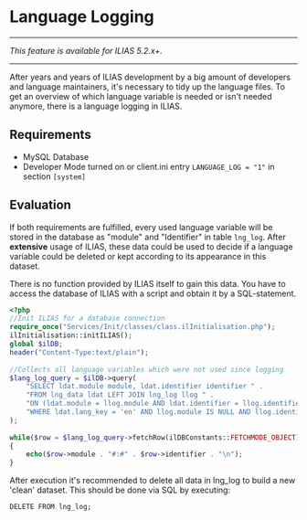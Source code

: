 # Language Logging

___
*This feature is available for ILIAS 5.2.x+.*
___

After years and years of ILIAS development by a big amount of developers and language maintainers, it's necessary to tidy up the language files. To get an overview of which language variable is needed or isn't needed anymore, there is a language logging in ILIAS.

## Requirements

- MySQL Database
- Developer Mode turned on or client.ini entry `LANGUAGE_LOG = "1"` in section `[system]`

## Evaluation

If both requirements are fulfilled, every used language variable will be stored in the database as "module" and "Identifier" in table `lng_log`. After **extensive** usage of ILIAS, these data could be used to decide if a language variable could be deleted or kept according to its appearance in this dataset.

There is no function provided by ILIAS itself to gain this data. You have to access the database of ILIAS with a script and obtain it by a SQL-statement.

```php
<?php
//Init ILIAS for a database connection
require_once("Services/Init/classes/class.ilInitialisation.php");
ilInitialisation::initILIAS();
global $ilDB;
header("Content-Type:text/plain");
 
//Collects all language variables which were not used since logging
$lang_log_query = $ilDB->query(
	"SELECT ldat.module module, ldat.identifier identifier " .
	"FROM lng_data ldat LEFT JOIN lng_log llog " .
	"ON (ldat.module = llog.module AND ldat.identifier = llog.identifier) " .
	"WHERE ldat.lang_key = 'en' AND llog.module IS NULL AND llog.identifier IS NULL"
);
 
while($row = $lang_log_query->fetchRow(ilDBConstants::FETCHMODE_OBJECT))
{
	echo($row->module . "#:#" . $row->identifier . "\n");
}
```

After execution it's recommended to delete all data in lng_log to build a new 'clean' dataset. This should be done via SQL by executing:

```
DELETE FROM lng_log;
```